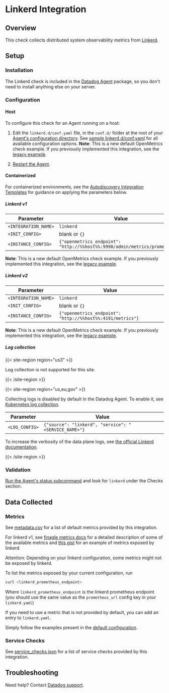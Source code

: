 # Linkerd Integration

## Overview

This check collects distributed system observability metrics from [Linkerd][1].

## Setup

### Installation

The Linkerd check is included in the [Datadog Agent][2] package, so you don't need to install anything else on your server.

### Configuration

<!-- xxx tabs xxx -->
<!-- xxx tab "Host" xxx -->

#### Host

To configure this check for an Agent running on a host:

1. Edit the `linkerd.d/conf.yaml` file, in the `conf.d/` folder at the root of your [Agent's configuration directory][3].
   See [sample linkerd.d/conf.yaml][4] for all available configuration options.
   **Note**: This is a new default OpenMetrics check example. If you previously implemented this integration, see the [legacy example][15].

2. [Restart the Agent][5].

<!-- xxz tab xxx -->
<!-- xxx tab "Containerized" xxx -->

#### Containerized

For containerized environments, see the [Autodiscovery Integration Templates][6] for guidance on applying the parameters below.

##### Linkerd v1

| Parameter            | Value                                                                       |
| -------------------- | --------------------------------------------------------------------------- |
| `<INTEGRATION_NAME>` | `linkerd`                                                                   |
| `<INIT_CONFIG>`      | blank or `{}`                                                               |
| `<INSTANCE_CONFIG>`  | `{"openmetrics_endpoint": "http://%%host%%:9990/admin/metrics/prometheus"}` |

 **Note**: This is a new default OpenMetrics check example. If you previously implemented this integration, see the [legacy example][15].

##### Linkerd v2

| Parameter            | Value                                                                       |
| -------------------- | --------------------------------------------------------------------------- |
| `<INTEGRATION_NAME>` | `linkerd`                                                                   |
| `<INIT_CONFIG>`      | blank or `{}`                                                               |
| `<INSTANCE_CONFIG>`  | `{"openmetrics_endpoint": "http://%%host%%:4191/metrics"}`                  |

   **Note**: This is a new default OpenMetrics check example. If you previously implemented this integration, see the [legacy example][15].


##### Log collection

{{< site-region region="us3" >}}

Log collection is not supported for this site.

{{< /site-region >}}

{{< site-region region="us,eu,gov" >}}

Collecting logs is disabled by default in the Datadog Agent. To enable it, see [Kubernetes log collection][12].

| Parameter      | Value                                                |
| -------------- | ---------------------------------------------------- |
| `<LOG_CONFIG>` | `{"source": "linkerd", "service": "<SERVICE_NAME>"}` |

To increase the verbosity of the data plane logs, see [the official Linkerd documentation][13].

<!-- xxz tab xxx -->
<!-- xxz tabs xxx -->

{{< /site-region >}}

### Validation

[Run the Agent's status subcommand][7] and look for `linkerd` under the Checks section.

## Data Collected

### Metrics

See [metadata.csv][8] for a list of default metrics provided by this integration.

For linkerd v1, see [finagle metrics docs][9] for a detailed description of some of the available metrics and [this gist][10] for an example of metrics exposed by linkerd.

Attention: Depending on your linkerd configuration, some metrics might not be exposed by linkerd.

To list the metrics exposed by your current configuration, run

```bash
curl <linkerd_prometheus_endpoint>
```

Where `linkerd_prometheus_endpoint` is the linkerd prometheus endpoint (you should use the same value as the `prometheus_url` config key in your `linkerd.yaml`)

If you need to use a metric that is not provided by default, you can add an entry to `linkerd.yaml`.

Simply follow the examples present in the [default configuration][4].

### Service Checks

See [service_checks.json][14] for a list of service checks provided by this integration.

## Troubleshooting

Need help? Contact [Datadog support][11].


[1]: https://linkerd.io
[2]: https://app.datadoghq.com/account/settings#agent
[3]: https://docs.datadoghq.com/agent/guide/agent-configuration-files/#agent-configuration-directory
[4]: https://github.com/DataDog/integrations-core/blob/master/linkerd/datadog_checks/linkerd/data/conf.yaml.example
[5]: https://docs.datadoghq.com/agent/guide/agent-commands/?tab=agentv6v7#restart-the-agent
[6]: https://docs.datadoghq.com/agent/kubernetes/integrations/
[7]: https://docs.datadoghq.com/agent/guide/agent-commands/#agent-status-and-information
[8]: https://github.com/DataDog/integrations-core/blob/master/linkerd/metadata.csv
[9]: https://twitter.github.io/finagle/guide/Metrics.html
[10]: https://gist.githubusercontent.com/arbll/2f63a5375a4d6d5acface6ca8a51e2ab/raw/bc35ed4f0f4bac7e2643a6009f45f9068f4c1d12/gistfile1.txt
[11]: https://docs.datadoghq.com/help/
[12]: https://docs.datadoghq.com/agent/kubernetes/log/
[13]: https://linkerd.io/2/tasks/modifying-proxy-log-level/
[14]: https://github.com/DataDog/integrations-core/blob/master/linkerd/assets/service_checks.json
[15]: https://github.com/DataDog/integrations-core/blob/7.30.x/linkerd/datadog_checks/linkerd/data/conf.yaml.example
